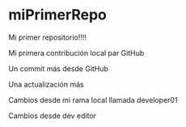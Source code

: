 # miPrimerRepo

Mi primer repositorio!!!!

Mi primera contribución local par GitHub

Un commit más desde GitHub

Una actualización más

Cambios desde mi rama local llamada developer01

Cambios desde dev editor
